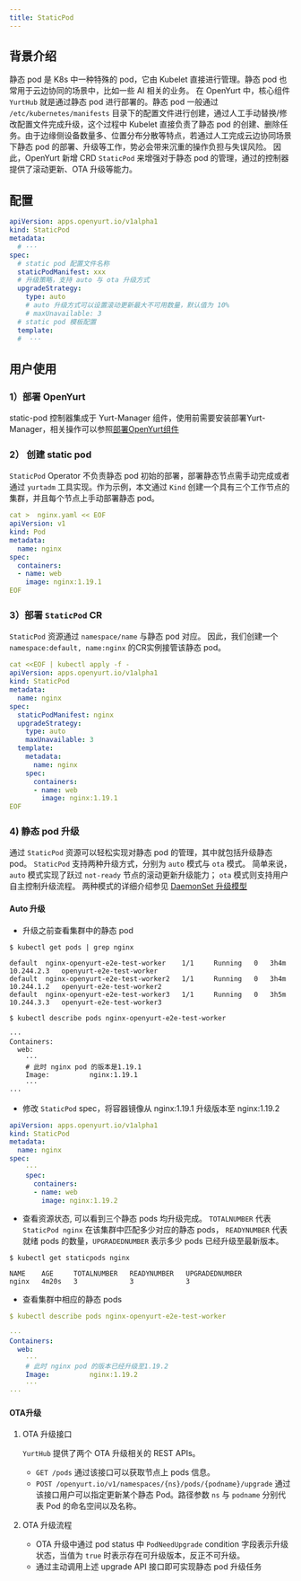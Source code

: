```yaml
---
title: StaticPod
---
```


## 背景介绍

静态 pod 是 K8s 中一种特殊的 pod，它由 Kubelet 直接进行管理。静态 pod 也常用于云边协同的场景中，比如一些 AI 相关的业务。 在 OpenYurt 中，核心组件
`YurtHub` 就是通过静态 pod 进行部署的。静态 pod 一般通过 `/etc/kubernetes/manifests` 目录下的配置文件进行创建，通过人工手动替换/修改配置文件完成升级，这个过程中 Kubelet
直接负责了静态 pod 的创建、删除任务。由于边缘侧设备数量多、位置分布分散等特点，若通过人工完成云边协同场景下静态 pod 的部署、升级等工作，势必会带来沉重的操作负担与失误风险。
因此，OpenYurt 新增 CRD `StaticPod` 来增强对于静态 pod 的管理，通过的控制器提供了滚动更新、OTA 升级等能力。

## 配置

```yaml
apiVersion: apps.openyurt.io/v1alpha1
kind: StaticPod
metadata:
  # ···
spec:
  # static pod 配置文件名称
  staticPodManifest: xxx
  # 升级策略，支持 auto 与 ota 升级方式
  upgradeStrategy:
    type: auto
    # auto 升级方式可以设置滚动更新最大不可用数量，默认值为 10%
    # maxUnavailable: 3
  # static pod 模板配置
  template:
  #  ···
```

## 用户使用

### 1）部署 OpenYurt

static-pod 控制器集成于 Yurt-Manager 组件，使用前需要安装部署Yurt-Manager，相关操作可以参照[部署OpenYurt组件](https://openyurt.io/docs/installation/manually-setup/#32-setup-openyurtopenyurt-components)

### 2） 创建 static pod

`StaticPod` Operator 不负责静态 pod 初始的部署，部署静态节点需手动完成或者通过 `yurtadm` 工具实现。作为示例，本文通过 `Kind` 创建一个具有三个工作节点的集群，并且每个节点上手动部署静态 pod。

``` yaml
cat >  nginx.yaml << EOF
apiVersion: v1
kind: Pod
metadata:
  name: nginx
spec:
  containers:
  - name: web
    image: nginx:1.19.1
EOF
```


### 3）部署 `StaticPod` CR

`StaticPod` 资源通过 `namespace/name` 与静态 pod 对应。 因此，我们创建一个 `namespace:default, name:nginx` 的CR实例接管该静态 pod。

``` yaml
cat <<EOF | kubectl apply -f -
apiVersion: apps.openyurt.io/v1alpha1
kind: StaticPod
metadata:
  name: nginx
spec:
  staticPodManifest: nginx
  upgradeStrategy:
    type: auto
    maxUnavailable: 3
  template:
    metadata:
      name: nginx
    spec:
      containers:
      - name: web
        image: nginx:1.19.1
EOF
```

### 4) 静态 pod 升级

通过 `StaticPod` 资源可以轻松实现对静态 pod 的管理，其中就包括升级静态 pod。 `StaticPod` 支持两种升级方式，分别为 `auto` 模式与 `ota` 模式。
简单来说，`auto` 模式实现了跃过 `not-ready` 节点的滚动更新升级能力； `ota` 模式则支持用户自主控制升级流程。 两种模式的详细介绍参见 [DaemonSet 升级模型](https://openyurt.io/docs/user-manuals/workload/daemon-pod-updater/#background)

#### Auto 升级
- 升级之前查看集群中的静态 pod
``` shell
$ kubectl get pods | grep nginx

default  nginx-openyurt-e2e-test-worker    1/1     Running   0   3h4m   10.244.2.3   openyurt-e2e-test-worker   
default  nginx-openyurt-e2e-test-worker2   1/1     Running   0   3h4m   10.244.1.2   openyurt-e2e-test-worker2  
default  nginx-openyurt-e2e-test-worker3   1/1     Running   0   3h5m   10.244.3.3   openyurt-e2e-test-worker3  

$ kubectl describe pods nginx-openyurt-e2e-test-worker

···
Containers:
  web:
    ···
    # 此时 nginx pod 的版本是1.19.1
    Image:          nginx:1.19.1
    ···
···
```

- 修改 `StaticPod` spec，将容器镜像从 nginx:1.19.1 升级版本至 nginx:1.19.2
``` yaml
apiVersion: apps.openyurt.io/v1alpha1
kind: StaticPod
metadata:
  name: nginx
spec:
    ···
    spec:
      containers:
      - name: web
        image: nginx:1.19.2

```

- 查看资源状态, 可以看到三个静态 pods 均升级完成。 `TOTALNUMBER` 代表 `StaticPod nginx` 在该集群中匹配多少对应的静态 pods， `READYNUMBER` 代表就绪 pods 的数量，`UPGRADEDNUMBER` 表示多少 pods 已经升级至最新版本。
``` shell
$ kubectl get staticpods nginx

NAME    AGE     TOTALNUMBER   READYNUMBER   UPGRADEDNUMBER
nginx   4m20s   3             3             3
```

- 查看集群中相应的静态 pods
``` yaml
$ kubectl describe pods nginx-openyurt-e2e-test-worker

···
Containers:
  web:
    ···
    # 此时 nginx pod 的版本已经升级至1.19.2
    Image:          nginx:1.19.2
    ···
···
```

#### OTA升级

1. OTA 升级接口

   `YurtHub` 提供了两个 OTA 升级相关的 REST APIs。
   - `GET /pods`
   通过该接口可以获取节点上 pods 信息。
   - `POST /openyurt.io/v1/namespaces/{ns}/pods/{podname}/upgrade`
   通过该接口用户可以指定更新某个静态 Pod。路径参数 `ns` 与 `podname` 分别代表 Pod 的命名空间以及名称。

2. OTA 升级流程
   - OTA 升级中通过 pod status 中 `PodNeedUpgrade` condition 字段表示升级状态，当值为 `true` 时表示存在可升级版本，反正不可升级。
   - 通过主动调用上述 upgrade API 接口即可实现静态 pod 升级任务

